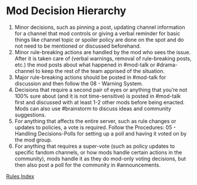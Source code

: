 # Mod Decision Hierarchy

1. Minor decisions, such as pinning a post, updating channel information for a channel that mod controls or giving a verbal reminder for basic things like channel topic or spoiler policy are done on the spot and do not need to be mentioned or discussed beforehand.
2. Minor rule-breaking actions are handled by the mod who sees the issue. After it is taken care of (verbal warnings, removal of rule-breaking posts, etc.) the mod posts about what happened in #mod-talk or #drama-channel to keep the rest of the team apprised of the situation.
3. Major rule-breaking actions should be posted in #mod-talk for discussion and then follow the 08 - Warning System.
4. Decisions that require a second pair of eyes or anything that you’re not 100% sure about (and it is not time-sensitive) is posted in #mod-talk first and discussed with at least 1-2 other mods before being enacted. Mods can also use #brainstorm to discuss ideas and community suggestions.
5. For anything that affects the entire server, such as rule changes or updates to policies, a vote is required. Follow the Procedures: 05 - Handling Decisions-Polls for setting up a poll and having it voted on by the mod group.
6. For anything that requires a super-vote (such as policy updates to specific fandom channels, or how mods handle certain actions in the community), mods handle it as they do mod-only voting decisions, but then also post a poll for the community in #announcements.

[Rules Index](./Rules%20Index.md)
